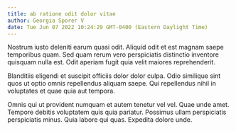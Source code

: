 ```yaml
---
title: ab ratione odit dolor vitae
author: Georgia Sporer V
date: Tue Jun 07 2022 10:24:29 GMT-0400 (Eastern Daylight Time)
---
```

Nostrum iusto deleniti earum quasi odit. Aliquid odit et est magnam saepe temporibus quam. Sed quam rerum vero perspiciatis distinctio inventore quisquam nulla est. Odit aperiam fugit quia velit maiores reprehenderit.

 Blanditiis eligendi et suscipit officiis dolor dolor culpa. Odio similique sint quos ut optio omnis repellendus aliquam saepe. Qui repellendus nihil in voluptates et quae quia aut tempora.

 Omnis qui ut provident numquam et autem tenetur vel vel. Quae unde amet. Tempore debitis voluptatem quis quia pariatur. Possimus ullam perspiciatis perspiciatis minus. Quia labore qui quas. Expedita dolore unde.